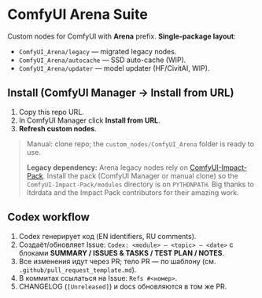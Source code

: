 # ComfyUI Arena Suite

Custom nodes for ComfyUI with **Arena** prefix. **Single-package layout**:
- `ComfyUI_Arena/legacy` — migrated legacy nodes.
- `ComfyUI_Arena/autocache` — SSD auto-cache (WIP).
- `ComfyUI_Arena/updater` — model updater (HF/CivitAI, WIP).

## Install (ComfyUI Manager → Install from URL)
1) Copy this repo URL.
2) In ComfyUI Manager click **Install from URL**.
3) **Refresh custom nodes**.

> Manual: clone repo; the `custom_nodes/ComfyUI_Arena` folder is ready to use.
>
> **Legacy dependency:** Arena legacy nodes rely on
> [ComfyUI-Impact-Pack](https://github.com/ltdrdata/ComfyUI-Impact-Pack).
> Install the pack (ComfyUI Manager or manual clone) so the
> `ComfyUI-Impact-Pack/modules` directory is on `PYTHONPATH`. Big thanks to
> ltdrdata and the Impact Pack contributors for their amazing work.

## Codex workflow

1. Codex генерирует код (EN identifiers, RU comments).
2. Создаёт/обновляет Issue: `Codex: <module> — <topic> — <date>` с блоками
   **SUMMARY / ISSUES & TASKS / TEST PLAN / NOTES**.
3. Все изменения идут через PR; тело PR — по шаблону (см. `.github/pull_request_template.md`).
4. В коммитах ссылаться на Issue: `Refs #<номер>`.
5. CHANGELOG (`[Unreleased]`) и docs обновляются в том же PR.

